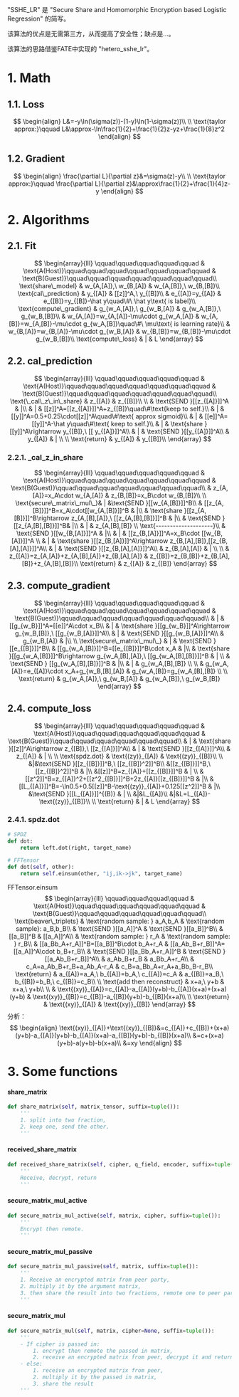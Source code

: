 "SSHE_LR" 是 "Secure Share and Homomorphic Encryption based Logistic Regression" 的简写。

该算法的优点是无需第三方，从而提高了安全性；缺点是...。

该算法的思路借鉴FATE中实现的 "hetero_sshe_lr"。



# 1. Math

## 1.1. Loss

$$
\begin{align}
L&=-y\ln(\sigma(z))-(1-y)\ln(1-\sigma(z))\\
\\
\text{taylor approx:}\qquad L&\approx-\ln\frac{1}{2}+\frac{1}{2}z-yz+\frac{1}{8}z^2
\end{align}
$$

## 1.2. Gradient

$$
\begin{align}
\frac{\partial L}{\partial z}&=\sigma(z)-y\\
\\
\text{taylor approx:}\qquad \frac{\partial L}{\partial z}&\approx\frac{1}{2}+\frac{1}{4}z-y
\end{align}
$$

# 2. Algorithms

## 2.1. Fit

$$
\begin{array}{lll}
\qquad\qquad\qquad\qquad\qquad & \text{A(Host)}\qquad\qquad\qquad\qquad\qquad\qquad\qquad & \text{B(Guest)}\qquad\qquad\qquad\qquad\qquad\qquad\qquad\\
\text{share\_model} & w_{A,[A]},\ w_{B,[A]} & w_{A,[B]},\ w_{B,[B]}\\
\text{cal\_prediction} & y_{[A]} & [[z]]^A,\ y_{[B]}\\
& e_{[A]}=y_{[A]} & e_{[B]}=y_{[B]}-\hat y\quad\#\ \hat y\text{ is label}\\
\text{compute\_gradient} & g_{w_A,[A]},\ g_{w_B,[A]} & g_{w_A,[B]},\ g_{w_B,[B]}\\
& w_{A,[A]}=w_{A,[A]}-\mu\cdot g_{w_A,[A]} & w_{A,[B]}=w_{A,[B]}-\mu\cdot g_{w_A,[B]}\quad\#\ \mu\text{ is learning rate}\\
& w_{B,[A]}=w_{B,[A]}-\mu\cdot g_{w_B,[A]} & w_{B,[B]}=w_{B,[B]}-\mu\cdot g_{w_B,[B]}\\
\text{compute\_loss} & | & L
\end{array}
$$

## 2.2. cal_prediction

$$
\begin{array}{lll}
\qquad\qquad\qquad\qquad\qquad & \text{A(Host)}\qquad\qquad\qquad\qquad\qquad\qquad\qquad & \text{B(Guest)}\qquad\qquad\qquad\qquad\qquad\qquad\qquad\\
\text{\_cal\_z\_in\_share} & z_{[A]} & z_{[B]}\\
\\
& \text{SEND }[[z_{[A]}]]^A & |\\
& | & [[z]]^A=[[z_{[A]}]]^A+z_{[B]}\quad\#\text{keep to self.}\\
& | & [[y]]^A=0.5+0.25\cdot[[z]]^A\quad\#\text{ approx sigmoid}\\
& | & [[e]]^A=[[y]]^A-\hat y\quad\#\text{ keep to self.}\\
& | & \text{share }[[y]]^A\rightarrow y_{[B]},\ [[ y_{[A]}]]^A\\
& | & \text{SEND }[[y_{[A]}]]^A\\
& y_{[A]} & | \\
\\
\text{return} & y_{[A]} & y_{[B]}\\
\end{array}
$$

### 2.2.1. _cal_z_in_share

$$
\begin{array}{lll}
\qquad\qquad\qquad\qquad\qquad & \text{A(Host)}\qquad\qquad\qquad\qquad\qquad\qquad\qquad & \text{B(Guest)}\qquad\qquad\qquad\qquad\qquad\qquad\qquad\\
& z_{A,[A]}=x_A\cdot w_{A,[A]} & z_{B,[B]}=x_B\cdot w_{B,[B]}\\
\\
\text{secure\_matrix\_mul\_}& | &\text{SEND }[[w_{A,[B]}]]^B\\
& [[z_{A,[B]}]]^B=x_A\cdot[[w_{A,[B]}]]^B & |\\
& \text{share }[[z_{A,[B]}]]^B\rightarrow z_{A,[B],[A]},\ [[z_{A,[B],[B]}]]^B & |\\
& \text{SEND } [[z_{A,[B],[B]}]]^B& |\\
& | & z_{A,[B],[B]} \\
\text{--------------------}\\
& \text{SEND }[[w_{B,[A]}]]^A & |\\
& | & [[z_{B,[A]}]]^A=x_B\cdot [[w_{B,[A]}]]^A \\
& | & \text{share }[[z_{B,[A]}]]^A\rightarrow z_{B,[A],[B]},[[z_{B,[A],[A]}]]^A\\
& | & \text{SEND }[[z_{B,[A],[A]}]]^A\\
& z_{B,[A],[A]} & | \\
\\
& z_{[A]}=z_{A,[A]}+z_{A,[B],[A]}+z_{B,[A],[A]} & z_{[B]}=z_{B,[B]}+z_{B,[A],[B]}+z_{A,[B],[B]}\\
\text{return} & z_{[A]} & z_{[B]}
\end{array}
$$

## 2.3. compute_gradient

$$
\begin{array}{lll}
\qquad\qquad\qquad\qquad\qquad & \text{A(Host)}\qquad\qquad\qquad\qquad\qquad\qquad\qquad & \text{B(Guest)}\qquad\qquad\qquad\qquad\qquad\qquad\qquad\\
& | & [[g_{w_B}]]^A=[[e]]^A\cdot x_B\\
& | & \text{share }[[g_{w_B}]]^A\rightarrow g_{w_B,[B]},\ [[g_{w_B,[A]}]]^A\\
& | & \text{SEND }[[g_{w_B,[A]}]]^A\\
& g_{w_B,[A]} & |\\
\\
\text{secure\_matrix\_mul\_} & | & \text{SEND }[[e_{[B]}]]^B\\
& [[g_{w_A,[B]}]]^B=[[e_{[B]}]]^B\cdot x_A & |\\ 
& \text{share }[[g_{w_A,[B]}]]^B\rightarrow g_{w_A,[B],[A]},\ [[g_{w_A,[B],[B]}]]^B & | \\
& \text{SEND } [[g_{w_A,[B],[B]}]]^B & |\\
& | & g_{w_A,[B],[B]} \\
\\
& g_{w_A,[A]}=e_{[A]}\cdot x_A+g_{w_B,[B],[A]} & g_{w_A,[B]}=g_{w_A,[B],[B]} \\
\\
\text{return} & g_{w_A,[A]},\ g_{w_B,[A]} & g_{w_A,[B]},\ g_{w_B,[B]}
\end{array}
$$

## 2.4. compute_loss

$$
\begin{array}{lll}
\qquad\qquad\qquad\qquad\qquad & \text{A(Host)}\qquad\qquad\qquad\qquad\qquad\qquad & \text{B(Guest)}\qquad\qquad\qquad\qquad\qquad\qquad\\
& | & \text{share }[[z]]^A\rightarrow z_{[B]},\ [[z_{[A]}]]^A\\
& | & \text{SEND }[[z_{[A]}]]^A\\
& z_{[A]} & | \\
\\
\text{spdz.dot} & \text{(zy)}_{[A]} & \text{(zy)}_{[B]}\\
\\
&|&\text{SEND }[[z_{[B]}]]^B,\ [[z_{[B]}^2]]^B\\
&[[z_{[B]}]]^B,\ [[z_{[B]}^2]]^B & |\\
&[[z]]^B=z_{[A]}+[[z_{[B]}]]^B & | \\
&[[z^2]]^B=z_{[A]}^2+[[z^2_{[B]}]]^B+2z_{[A]}[[z_{[B]}]]^B & |\\
&[[L_{[A]}]]^B=-\ln0.5+0.5[[z]]^B-\text{(zy)}_{[A]}+0.125[[z^2]]^B & |\\
&\text{SEND }[[L_{[A]}]]^{(B)} & | \\
&|&L_{[A]}\\
&|&L=L_{[A]}-\text{(zy)}_{[B]}\\
\\
\text{return} & | & L
\end{array}
$$

### 2.4.1. spdz.dot

```python
# SPDZ
def dot:
    return left.dot(right, target_name)

# FFTensor
def dot(self, other):
    return self.einsum(other, "ij,ik->jk", target_name)
```

FFTensor.einsum
$$
\begin{array}{lll}
\qquad\qquad\qquad\qquad & \text{A(Host)}\qquad\qquad\qquad\qquad\qquad\qquad & \text{B(Guest)}\qquad\qquad\qquad\qquad\qquad\qquad\\
\text{beaver\_triplets} & \text{random sample: } a_A,b_A & \text{random sample}: a_B,b_B\\
& \text{SEND }[[a_A]]^A & \text{SEND }[[a_B]]^B\\
& [[a_B]]^B & [[a_A]]^A\\
& \text{random sample: } r_A & \text{random sample: } r_B\\
& [[a_Bb_A+r_A]]^B=[[a_B]]^B\cdot b_A+r_A & [[a_Ab_B+r_B]]^A=[[a_A]]^A\cdot b_B+r_B\\
& \text{SEND }[[a_Bb_A+r_A]]^B & \text{SEND }[[a_Ab_B+r_B]]^A\\
& a_Ab_B+r_B & a_Bb_A+r_A\\
& c_A=a_Ab_B+r_B+a_Ab_A-r_A & c_B=a_Bb_A+r_A+a_Bb_B-r_B\\
\text{return} & a_{[A]}=a_A,\ b_{[A]}=b_A,\ c_{[A]}=c_A & a_{[B]}=a_B,\ b_{[B]}=b_B,\ c_{[B]}=c_B\\
\\
\text{add then reconstruct} & x+a,\ y+b & x+a,\ y+b\\
\\
& \text{(xy)}_{[A]}=c_{[A]}-a_{[A]}(y+b)-b_{[A]}(x+a)+(x+a)(y+b) & \text{(xy)}_{[B]}=c_{[B]}-a_{[B]}(y+b)-b_{[B]}(x+a)\\
\\
\text{return} & \text{(xy)}_{[A]} & \text{(xy)}_{[B]}
\end{array}
$$
分析：
$$
\begin{align}
\text{(xy)}_{[A]}+\text{(xy)}_{[B]}&=c_{[A]}+c_{[B]}+(x+a)(y+b)-a_{[A]}(y+b)-b_{[A]}(x+a)-a_{[B]}(y+b)-b_{[B]}(x+a)\\
&=c+(x+a)(y+b)-a(y+b)-b(x+a)\\
&=xy
\end{align}
$$

# 3. Some functions

#### share_matrix

```python
def share_matrix(self, matrix_tensor, suffix=tuple()):
    '''
    1. split into two fraction,
    2. keep one, send the other.
    '''
```

#### received_share_matrix

```python
def received_share_matrix(self, cipher, q_field, encoder, suffix=tuple()):
    '''
    Receive, decrypt, return
    '''
```

#### secure_matrix_mul_active

```python
def secure_matrix_mul_active(self, matrix, cipher, suffix=tuple()):
    '''
    Encrypt then remote.
    '''
```

#### secure_matrix_mul_passive

```python
def secure_matrix_mul_passive(self, matrix, suffix=tuple()):
    '''
    1. Receive an encrypted matrix from peer party, 
    2. multiply it by the argument matrix, 
    3. then share the result into two fractions, remote one to peer party, and return the other.
    '''
```

#### secure_matrix_mul

```python
def secure_matrix_mul(self, matrix, cipher=None, suffix=tuple()):
    '''
    - If cipher is passed in:
    	1. encrypt then remote the passed in matrix,
    	2. receive an encrypted matrix from peer, decrypt it and return the result. 
    - else:
    	1. receive an encrypted matrix from peer, 
    	2. multiply it by the passed in matrix,
    	3. share the result
    '''
```



